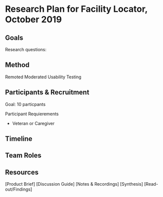 # Research Plan for Facility Locator, October 2019

## Goals
Research questions:

## Method
Remoted Moderated Usability Testing

## Participants & Recruitment
Goal: 10 particpants

Participant Requierements
- Veteran or Caregiver

## Timeline

## Team Roles

## Resources

[Product Brief]
[Discussion Guide]
[Notes & Recordings]
[Synthesis]
[Read-out/Findings]
